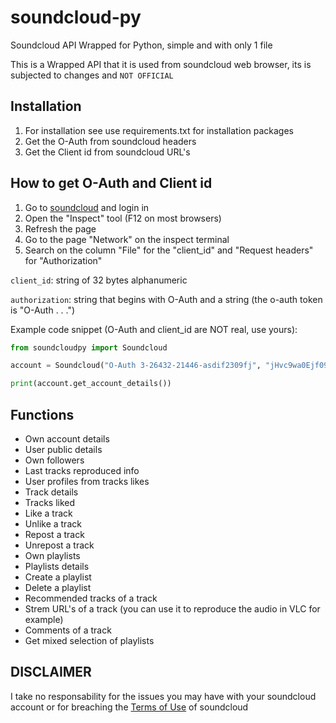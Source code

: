 # soundcloud-py

Soundcloud API Wrapped for Python, simple and with only 1 file

This is a Wrapped API that it is used from soundcloud web browser, its is subjected to changes and `NOT OFFICIAL`

## Installation

1. For installation see use requirements.txt for installation packages
2. Get the O-Auth from soundcloud headers
3. Get the Client id from soundcloud URL's

## How to get O-Auth and Client id

1. Go to [soundcloud](https://soundcloud.com) and login in
2. Open the "Inspect" tool (F12 on most browsers)
3. Refresh the page
4. Go to the page "Network" on the inspect terminal
5. Search on the column "File" for the "client_id" and "Request headers" for "Authorization"

`client_id`: string of 32 bytes alphanumeric

`authorization`: string that begins with O-Auth and a string (the o-auth token is "O-Auth . . .")

Example code snippet (O-Auth and client_id are NOT real, use yours):

```python
from soundcloudpy import Soundcloud

account = Soundcloud("O-Auth 3-26432-21446-asdif2309fj", "jHvc9wa0Ejf092wj3f3920w3F920as02")

print(account.get_account_details())
```


## Functions

* Own account details
* User public details
* Own followers
* Last tracks reproduced info
* User profiles from tracks likes
* Track details
* Tracks liked
* Like a track
* Unlike a track
* Repost a track
* Unrepost a track
* Own playlists
* Playlists details
* Create a playlist
* Delete a playlist
* Recommended tracks of a track
* Strem URL's of a track (you can use it to reproduce the audio in VLC for example)
* Comments of a track
* Get mixed selection of playlists

## DISCLAIMER

I take no responsability for the issues you may have with your soundcloud account or for breaching the [Terms of Use](https://developers.soundcloud.com/docs/api/terms-of-use) of soundcloud
